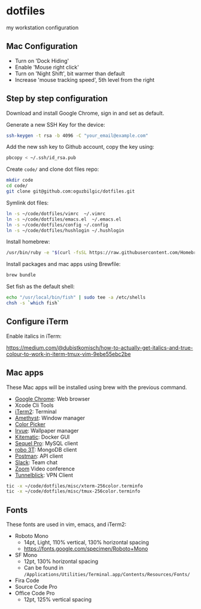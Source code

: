 # dotfiles

my workstation configuration

## Mac Configuration

- Turn on 'Dock Hiding'
- Enable 'Mouse right click'
- Turn on 'Night Shift', bit warmer than default
- Increase 'mouse tracking speed', 5th level from the right

## Step by step configuration

Download and install Google Chrome, sign in and set as default.

Generate a new SSH Key for the device:

```bash
ssh-keygen -t rsa -b 4096 -C "your_email@example.com"
```

Add the new ssh key to Github account, copy the key using:

```bash
pbcopy < ~/.ssh/id_rsa.pub
```

Create `code/` and clone dot files repo: 

```bash
mkdir code
cd code/
git clone git@github.com:oguzbilgic/dotfiles.git
```

Symlink dot files:

```bash
ln -s ~/code/dotfiles/vimrc  ~/.vimrc
ln -s ~/code/dotfiles/emacs.el  ~/.emacs.el
ln -s ~/code/dotfiles/config ~/.config
ln -s ~/code/dotfiles/hushlogin ~/.hushlogin
```

Install homebrew:

```bash
/usr/bin/ruby -e "$(curl -fsSL https://raw.githubusercontent.com/Homebrew/install/master/install)"
```

Install packages and mac apps using Brewfile:

```bash
brew bundle
```

Set fish as the default shell:

``` bash
echo "/usr/local/bin/fish" | sudo tee -a /etc/shells
chsh -s `which fish`
```

## Configure iTerm

Enable italics in iTerm:

https://medium.com/@dubistkomisch/how-to-actually-get-italics-and-true-colour-to-work-in-iterm-tmux-vim-9ebe55ebc2be

## Mac apps

These Mac apps will be installed using brew with the previous command.

+ [Google Chrome](https://www.google.com/chrome/): Web browser
+ Xcode Cli Tools
+ [iTerm2](https://www.iterm2.com/): Terminal
+ [Amethyst](https://github.com/ianyh/Amethyst): Window manager
+ [Color Picker](https://itunes.apple.com/us/app/color-picker/id641027709?l=en&mt=12)
+ [Irvue](http://irvue.tumblr.com/): Wallpaper manager
+ [Kitematic](https://kitematic.com/): Docker GUI
+ [Sequel Pro](https://www.sequelpro.com/): MySQL client
+ [robo 3T](https://robomongo.org/): MongoDB client
+ [Postman](https://www.getpostman.com/): API client
+ [Slack](http://slack.com/): Team chat
+ [Zoom](http://zoom.us/) Video conference
+ [Tunnelblick](https://tunnelblick.net): VPN Client

```bash
tic -x ~/code/dotfiles/misc/xterm-256color.terminfo
tic -x ~/code/dotfiles/misc/tmux-256color.terminfo
```

## Fonts

These fonts are used in vim, emacs, and iTerm2:

- Roboto Mono 
  * 14pt, Light, 110% vertical, 130% horizontal spacing
  * https://fonts.google.com/specimen/Roboto+Mono
- SF Mono 
  * 12pt, 130% horizontal spacing
  * Can be found in `/Applications/Utilities/Terminal.app/Contents/Resources/Fonts/`
- Fira Code
- Source Code Pro
- Office Code Pro 
  * 12pt, 125% vertical spacing
